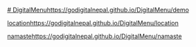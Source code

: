 [# DigitalMenu](https://godigitalnepal.github.io/DigitalMenu/)https://godigitalnepal.github.io/DigitalMenu/demo

[location](https://godigitalnepal.github.io/DigitalMenu/demo)https://godigitalnepal.github.io/DigitalMenu/location

[namaste](https://godigitalnepal.github.io/DigitalMenu/namaste)https://godigitalnepal.github.io/DigitalMenu/namaste
